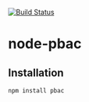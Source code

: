 [![Build Status](https://travis-ci.org/monken/node-pbac.svg?branch=master)](https://travis-ci.org/monken/node-pbac)

# node-pbac

## Installation

```
npm install pbac
```


<!-- START doctoc -->
<!-- END doctoc -->
